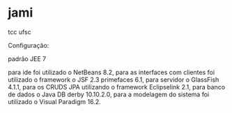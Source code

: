 # jami
tcc ufsc

Configuração:

padrão JEE 7 

para ide foi utilizado o NetBeans 8.2, para as interfaces
com clientes foi utilizado o framework o JSF 2.3 primefaces 6.1, para servidor o
GlassFish 4.1.1, para os CRUDS JPA utilizando o framework Eclipselink 2.1, para
banco de dados o Java DB derby 10.10.2.0, para a modelagem do sistema foi
utilizado o Visual Paradigm 16.2.
